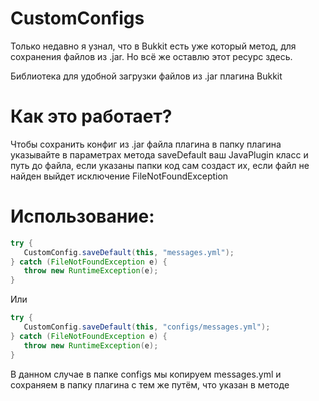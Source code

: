 # CustomConfigs

Только недавно я узнал, что в Bukkit есть уже который метод, для сохранения файлов из .jar. Но всё же оставлю этот ресурс здесь.

Библиотека для удобной загрузки файлов из .jar плагина Bukkit

# Как это работает?
Чтобы сохранить конфиг из .jar файла плагина в папку плагина указывайте в параметрах метода saveDefault ваш JavaPlugin класс и путь до файла, если указаны папки код сам создаст их, если файл не найден выйдет исключение FileNotFoundException

# Использование:

```java
try {
   CustomConfig.saveDefault(this, "messages.yml");
} catch (FileNotFoundException e) {
   throw new RuntimeException(e);
}
```

Или
 
```java
try {
   CustomConfig.saveDefault(this, "configs/messages.yml");
} catch (FileNotFoundException e) {
   throw new RuntimeException(e);
}
```

В данном случае в папке configs мы копируем messages.yml и сохраняем в папку плагина с тем же путём, что указан в методе
